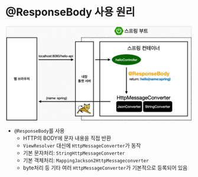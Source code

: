 @ResponseBody 사용 원리
====================
![ResponseBody](responsebody.png)

* `@ResponseBody`를 사용
	* HTTP의 BODY에 문자 내용을 직접 반환
	* `ViewResolver` 대신에 `HttpMessageConverter`가 동작
	* 기본 문자처리: `StringHttpMessageConverter`
	* 기본 객체처리:  `MappingJackson2HttpMessageconverter`
	* byte처리 등 기타 여러 `HttpMessageConverter`가 기본적으로 등록되어 있음